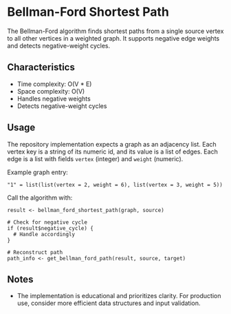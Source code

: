 # Bellman-Ford Shortest Path

The Bellman-Ford algorithm finds shortest paths from a single source vertex to all
other vertices in a weighted graph. It supports negative edge weights and detects
negative-weight cycles.

## Characteristics
- Time complexity: O(V * E)
- Space complexity: O(V)
- Handles negative weights
- Detects negative-weight cycles

## Usage
The repository implementation expects a graph as an adjacency list. Each vertex key
is a string of its numeric id, and its value is a list of edges. Each edge is a list
with fields `vertex` (integer) and `weight` (numeric).

Example graph entry:

```
"1" = list(list(vertex = 2, weight = 6), list(vertex = 3, weight = 5))
```

Call the algorithm with:

```
result <- bellman_ford_shortest_path(graph, source)

# Check for negative cycle
if (result$negative_cycle) {
  # Handle accordingly
}

# Reconstruct path
path_info <- get_bellman_ford_path(result, source, target)
```

## Notes
- The implementation is educational and prioritizes clarity. For production use,
  consider more efficient data structures and input validation.
